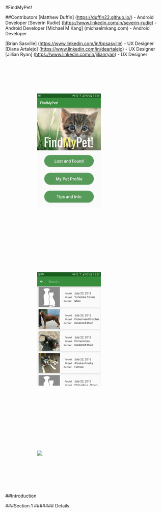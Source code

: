 #FindMyPet!

##Contributors
[Matthew Duffin] (https://duffin22.github.io/) - Android Developer
[Severin Rudie] (https://www.linkedin.com/in/severin-rudie) - Android Developer
[Michael M Kang] (michaelmkang.com) - Android Developer

[Brian Sasville] (https://www.linkedin.com/in/bpsasville) - UX Designer
[Diana Artalejo] (https://www.linkedin.com/in/deartalejo) - UX Designer
[Jillian Ryan] (https://www.linkedin.com/in/jilianryan) - UX Designer

<p align="left">
<img style="padding: 100px" src="./screenshots/home_page.png" width="200">
<img style="padding: 100px" src="./screenshots/recycler.png" width="200">
<img style="padding: 100px" src="./screenshots/detail_page.png" width="200">
</p>

##Introduction



###Section 1
#######
Details.
